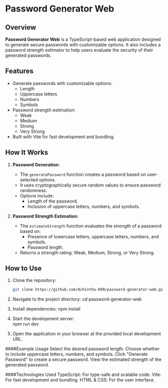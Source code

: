# Password Generator Web

## Overview
**Password Generator Web** is a TypeScript-based web application designed to generate secure passwords with customizable options. It also includes a password strength estimator to help users evaluate the security of their generated passwords.

## Features
- Generate passwords with customizable options:
  - Length
  - Uppercase letters
  - Numbers
  - Symbols
- Password strength estimation:
  - Weak
  - Medium
  - Strong
  - Very Strong
- Built with Vite for fast development and bundling.

## How It Works
1. **Password Generation**:
   - The `generatePassword` function creates a password based on user-selected options.
   - It uses cryptographically secure random values to ensure password randomness.
   - Options include:
     - Length of the password.
     - Inclusion of uppercase letters, numbers, and symbols.

2. **Password Strength Estimation**:
   - The `estimateStrength` function evaluates the strength of a password based on:
     - Presence of lowercase letters, uppercase letters, numbers, and symbols.
     - Password length.
   - Returns a strength rating: Weak, Medium, Strong, or Very Strong.

## How to Use
1. Clone the repository:
   ```bash
   git clone https://github.com/Achintha-999/password-generator-web.git
   ```

2. Navigate to the project directory:
   cd password-generator-web   

3. Install dependencies:
   npm install

4. Start the development server:  
   npm run dev

5. Open the application in your browser at the provided local development URL.

####Example Usage
Select the desired password length.
Choose whether to include uppercase letters, numbers, and symbols.
Click "Generate Password" to create a secure password.
View the estimated strength of the generated password.

####Technologies Used
TypeScript: For type-safe and scalable code.
Vite: For fast development and bundling.
HTML & CSS: For the user interface.
